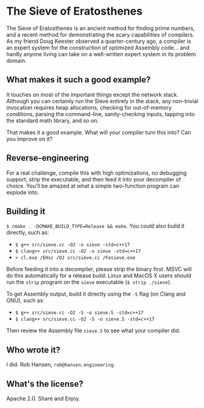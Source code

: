 # The Sieve of Eratosthenes

The Sieve of Eratosthenes is an ancient method for finding prime numbers,
and a recent method for demonstrating the scary capabilities of compilers.
As my friend Doug Keester observed a quarter-century ago, a compiler is an
expert system for the construction of optimized Assembly code… and hardly
anyone living can take on a well-written expert system in its problem
domain.

## What makes it such a good example?

It touches on most of the important things except the network stack.
Although you can certainly run the Sieve entirely in the stack, any
non-trivial invocation requires heap allocations, checking for
out-of-memory conditions, parsing the command-line, sanity-checking
inputs, tapping into the standard math library, and so on.

That makes it a good example.  What will your compiler turn this into?
Can you improve on it?

## Reverse-engineering

For a real challenge, compile this with high optimizations, no debugging
support, strip the executable, and then feed it into your decompiler of 
choice.  You'll be amazed at what a simple two-function program can 
explode into.

## Building it

`$ cmake . -DCMAKE_BUILD_TYPE=Release && make`.  You could also build it 
directly, such as:

* `$ g++ src/sieve.cc -O2 -o sieve -std=c++17`
* `$ clang++ src/sieve.cc -O2 -o sieve -std=c++17`
* `> cl.exe /EHsc /O2 src/sieve.cc /Fesieve.exe`

Before feeding it into a decompiler, please strip the binary first. MSVC
will do this automatically for a release build: Linux and MacOS X users
should run the `strip` program on the `sieve` executable 
(`$ strip ./sieve`).

To get Assembly output, build it directly using the `-S` flag (on Clang and
GNU), such as:

* `$ g++ src/sieve.cc -O2 -S -o sieve.S -std=c++17`
* `$ clang++ src/sieve.cc -O2 -S -o sieve.S -std=c++17`

Then review the Assembly file `sieve.S` to see what your compiler did.

## Who wrote it?

I did.  Rob Hansen, `rob@hansen.engineering`.

## What's the license?

Apache 2.0.  Share and Enjoy.